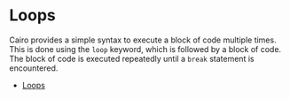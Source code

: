 # Loops

Cairo provides a simple syntax to execute a block of code multiple times. This is done using the `loop` keyword, which is followed by a block of code. The block of code is executed repeatedly until a `break` statement is encountered.

- [Loops](https://book.cairo-lang.org/ch02-05-control-flow.html#repetition-with-loops)
